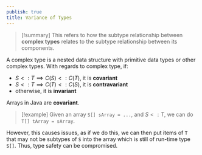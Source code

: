 ```yaml
---
publish: true
title: Variance of Types
---
```

> [!summary] This refers to how the subtype relationship between **complex types** relates to the subtype relationship between its components.

A complex type is a nested data structure with primitive data types or other complex types. With regards to complex type, if:
* $S <: T \implies C(S) <: C(T)$,  it is **covariant**
* $S <: T \implies C(T) <: C(S)$,  it is **contravariant**
* otherwise,  it is **invariant**

Arrays in Java are **covariant**. 
> [!example] Given an array `S[] sArray = ...`, and $S <: T$, we can do `T[] tArray = sArray`.

However, this causes issues, as if we do this, we can then put items of `T` that may not be subtypes of `S` into the array which is still of run-time type `S[]`. Thus, type safety can be compromised. 
